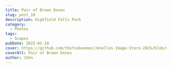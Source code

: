 ```yaml
---
title: Pair of Brown Doves
slug: post_10
description: Highfield Falls Park
category:
  - Photos
tags:
  - Scapes
pubDate: 2025-01-10
cover: https://github.com/thefoxboxman/Jenelles-Image-Store-2025/blob/main/Post-1_DSC9319-Edit.jpg?raw=true
coverAlt: Pair of Brown Doves
author: John
---
```

